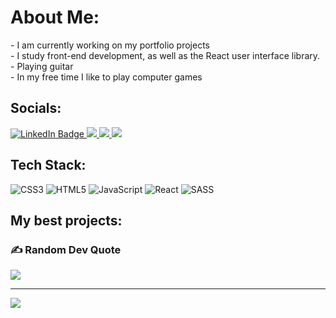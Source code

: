 #  About Me:
<div>
- I am currently working on my portfolio projects <br> - I study front-end development, as well as the React user interface library.<br> - Playing guitar<br> - In my free time I like to play computer games
</div>
 


##  Socials:
<div id="badges">
  <a href="https://www.linkedin.com/in/roman-bulanov/">
    <img src="https://img.shields.io/badge/LinkedIn-rgb(50,%2057,%2070)?style=for-the-badge&logo=linkedin&logoColor=rgb(0,%20238,%20255)" alt="LinkedIn Badge"/>
  </a>
  <a href="https://t.me/bulanov_roman">
    <img src="https://img.shields.io/badge/Telegram-rgb(50,%2057,%2070)?style=for-the-badge&logo=telegram&logoColor=rgb(0,%20238,%20255)"/>
  </a>
  <a href="https://api.whatsapp.com/send/?phone=79273355448&text&type=phone_number&app_absent=0">
    <img src="https://img.shields.io/badge/WhatsApp-rgb(50,%2057,%2070)?style=for-the-badge&logo=WhatsApp&logoColor=rgb(0,%20238,%20255)"/>
  </a>
  <a href="https://vk.com/reflexiv">
    <img src="https://img.shields.io/badge/VKontakte-rgb(50,%2057,%2070)?style=for-the-badge&logo=vk&logoColor=rgb(0,%20238,%20255)"/>
  </a>
</div>


##  Tech Stack:
![CSS3](https://img.shields.io/badge/css3-rgb(50,%2057,%2070).svg?style=for-the-badge&logo=css3&logoColor=rgb(0,%20238,%20255)) ![HTML5](https://img.shields.io/badge/html5-rgb(50,%2057,%2070).svg?style=for-the-badge&logo=html5&logoColor=rgb(0,%20238,%20255)) ![JavaScript](https://img.shields.io/badge/javascript-rgb(50,%2057,%2070).svg?style=for-the-badge&logo=javascript&logoColor=rgb(0,%20238,%20255)) ![React](https://img.shields.io/badge/react-rgb(50,%2057,%2070).svg?style=for-the-badge&logo=react&logoColor=rgb(0,%20238,%20255)) ![SASS](https://img.shields.io/badge/SASS-rgb(50,%2057,%2070).svg?style=for-the-badge&logo=SASS&logoColor=rgb(0,%20238,%20255))

##  My best projects:
<div id="my-project">
  <a href="https://reflexten.github.io/no-code_landing-react/"></a>
 
  <a href="https://reflexten.github.io/weather-app/"></a>
  
  <a href="https://reflexten.github.io/family-doctor/"></a>
  
  <a href="https://reflexten.github.io/auto-online/"></a>
  
  <a href="https://reflexten.github.io/photo-gallery_react//"></a>
</div>


### ✍️ Random Dev Quote
![](https://quotes-github-readme.vercel.app/api?type=horizontal&theme=radical)


---
[![](https://visitcount.itsvg.in/api?id=romanbulanov&icon=0&color=0)](https://visitcount.itsvg.in)

<!-- Proudly created with GPRM ( https://gprm.itsvg.in ) -->
